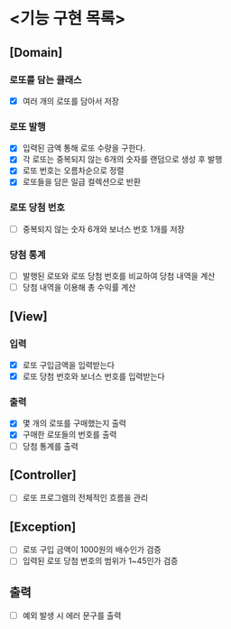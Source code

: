 # <기능 구현 목록>

## [Domain]

### 로또를 담는 클래스

- [x] 여러 개의 로또를 담아서 저장
### 로또 발행

- [x] 입력된 금액 통해 로또 수량을 구한다.
- [x] 각 로또는 중복되지 않는 6개의 숫자를 랜덤으로 생성 후 발행
- [x] 로또 번호는 오름차순으로 정렬
- [x] 로또들을 담은 일급 컬렉션으로 반환
### 로또 당첨 번호

- [ ] 중복되지 않는 숫자 6개와 보너스 번호 1개를 저장

### 당첨 통계

- [ ] 발행된 로또와 로또 당첨 번호를 비교하여 당첨 내역을 계산
- [ ] 당첨 내역을 이용해 총 수익률 계산

## [View]

### 입력

- [x] 로또 구입금액을 입력받는다
- [x] 로또 당첨 번호와 보너스 번호를 입력받는다

### 출력

- [x] 몇 개의 로또를 구매했는지 출력
- [x] 구매한 로또들의 번호를 출력
- [ ] 당첨 통계를 출력

## [Controller]

- [ ] 로또 프로그램의 전체적인 흐름을 관리

## [Exception]

- [ ] 로또 구입 금액이 1000원의 배수인가 검증
- [ ] 입력된 로또 당첨 번호의 범위가 1~45인가 검증

## 출력

- [ ] 예외 발생 시 에러 문구를 출력